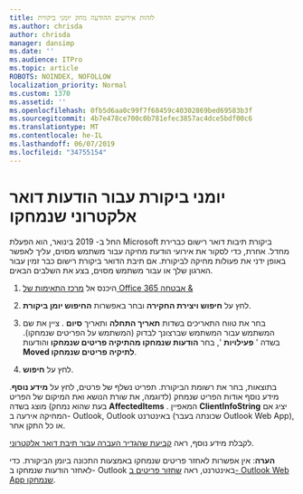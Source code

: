 ```yaml
---
title: לזהות אירועים ההודעה מחק יומני ביקורת
ms.author: chrisda
author: chrisda
manager: dansimp
ms.date: ''
ms.audience: ITPro
ms.topic: article
ROBOTS: NOINDEX, NOFOLLOW
localization_priority: Normal
ms.custom: 1370
ms.assetid: ''
ms.openlocfilehash: 0fb5d6aa0c99f7f68459c40302869bed69583b3f
ms.sourcegitcommit: 4b7e478ce700c0b781efec3857ac4dce5bdf00c6
ms.translationtype: MT
ms.contentlocale: he-IL
ms.lasthandoff: 06/07/2019
ms.locfileid: "34755154"
---
```

# <a name="audit-logs-for-deleted-email-messages"></a>יומני ביקורת עבור הודעות דואר אלקטרוני שנמחקו

החל ב- 2019 בינואר, הוא הפעלת Microsoft ביקורת תיבות דואר רישום כברירת מחדל. אחרת, כדי לסקור את אירועי הודעת מחיקה עבור משתמש מסוים, עליך לאפשר באופן ידני את פעולות מחיקה לביקורת. אם תיבת הדואר ביקורת רישום כבר זמין עבור הארגון שלך או עבור משתמש מסוים, בצע את השלבים הבאים.

1. היכנס אל [מרכז התאימות של Office 365 אבטחה &](https://protection.office.com/)

2. לחץ על **חיפוש ויצירת החקירה** ובחר באפשרות **החיפוש יומן ביקורת**.

3. בחר את טווח התאריכים בשדות **תאריך התחלה** ותאריך **סיום** . ציין את שם המשתמש עבור המשתמש שברצונך לבדוק (המשתמש על הפריטים שנמחקו). בשדה ' **פעילויות** ', בחר **הודעות שנמחקו מהתיקיה פריטים שנמחקו** והודעות **Moved לתיקיה פריטים שנמחקו**.

4. לחץ על **חיפוש**.

בתוצאות, בחר את רשומת הביקורת. תפריט נשלף של פרטים, לחץ על **מידע נוסף**. מידע נוסף אודות הפריט שנמחק (לדוגמה, את שורת הנושא ואת המיקום של הפריט בעת שהוא נמחק) מוצג בשדה **AffectedItems** . המאפיין **ClientInfoString** יציג אם המחיקה אירעה ב- Outlook, Outlook באינטרנט (שכונתה בעבר Outlook Web App), או כל התקן אחר.

לקבלת מידע נוסף, ראה [קביעת שהגדיר העברה עבור תיבת דואר אלקטרוני](https://docs.microsoft.com/office365/securitycompliance/auditing-troubleshooting-scenarios#determining-if-a-user-deleted-email-items).

**הערה**: אין אפשרות לאחזר פריטים שנמחקו באמצעות התכונה ביומן הביקורת. כדי לאחזר הודעות שנמחקו ב- Outlook באינטרנט, ראה [שחזור פריטים ב- Outlook Web App שנמחקו](https://support.office.com/article/C3D8FC15-EEEF-4F1C-81DF-E27964B7EDD4).
